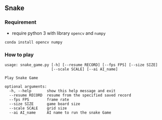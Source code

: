 ## Snake 
### Requirement 
* require python 3 with library ``opencv`` and ``numpy``
```
conda install opencv numpy 
```

### How to play
```
usage: snake_game.py [-h] [--resume RECORD] [--fps FPS] [--size SIZE]
                     [--scale SCALE] [--ai AI_name]

Play Snake Game

optional arguments:
  -h, --help       show this help message and exit
  --resume RECORD  resume from the specified saved record
  --fps FPS        frame rate
  --size SIZE      game board size
  --scale SCALE    grid size
  --ai AI_name     AI name to run the snake Game
```
